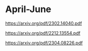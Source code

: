 # April-June

https://arxiv.org/pdf/2302.14040.pdf

https://arxiv.org/pdf/2212.13554.pdf

https://arxiv.org/pdf/2304.08226.pdf

